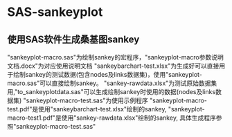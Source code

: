 # SAS-sankeyplot
## 使用SAS软件生成桑基图sankey
"sankeyplot-macro.sas"为绘制sankey的宏程序，"sankeyplot-macro参数说明文档.docx"为对应使用说明文档
"sankeybarchart-test.xlsx"为生成好可以直接用于绘制sankey的测试数据(包含nodes及links数据集)，使用"sankeyplot-macro.sas"可以直接绘制sankey。
"sankey-rawdata.xlsx"为测试原始数据集用,"to_sankeyplotdata.sas"可以生成绘制sankey时使用的数据(nodes及links数据集)
"sankeyplot-macro-test.sas"为使用示例程序
"sankeyplot-macro-test.pdf"是使用"sankeybarchart-test.xlsx"绘制的sankey, "sankeyplot-macro-test1.pdf"是使用"sankey-rawdata.xlsx"绘制的sankey, 具体生成程序参照"sankeyplot-macro-test.sas"
